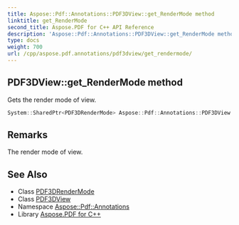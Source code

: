 ```yaml
---
title: Aspose::Pdf::Annotations::PDF3DView::get_RenderMode method
linktitle: get_RenderMode
second_title: Aspose.PDF for C++ API Reference
description: 'Aspose::Pdf::Annotations::PDF3DView::get_RenderMode method. Gets the render mode of view in C++.'
type: docs
weight: 700
url: /cpp/aspose.pdf.annotations/pdf3dview/get_rendermode/
---
```

## PDF3DView::get_RenderMode method


Gets the render mode of view.

```cpp
System::SharedPtr<PDF3DRenderMode> Aspose::Pdf::Annotations::PDF3DView::get_RenderMode() const
```

## Remarks


The render mode of view.
## See Also

* Class [PDF3DRenderMode](../../pdf3drendermode/)
* Class [PDF3DView](../)
* Namespace [Aspose::Pdf::Annotations](../../)
* Library [Aspose.PDF for C++](../../../)
